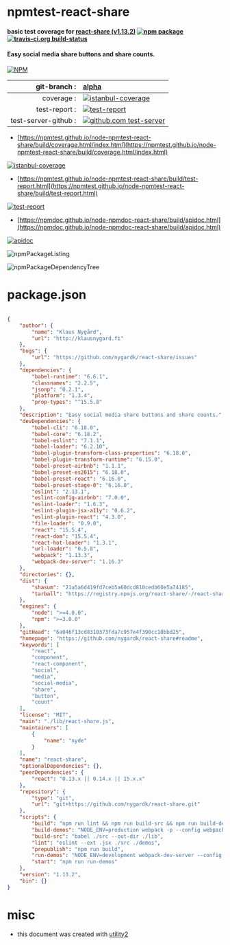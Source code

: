 # npmtest-react-share

#### basic test coverage for  [react-share (v1.13.2)](https://github.com/nygardk/react-share#readme)  [![npm package](https://img.shields.io/npm/v/npmtest-react-share.svg?style=flat-square)](https://www.npmjs.org/package/npmtest-react-share) [![travis-ci.org build-status](https://api.travis-ci.org/npmtest/node-npmtest-react-share.svg)](https://travis-ci.org/npmtest/node-npmtest-react-share)

#### Easy social media share buttons and share counts.

[![NPM](https://nodei.co/npm/react-share.png?downloads=true&downloadRank=true&stars=true)](https://www.npmjs.com/package/react-share)

| git-branch : | [alpha](https://github.com/npmtest/node-npmtest-react-share/tree/alpha)|
|--:|:--|
| coverage : | [![istanbul-coverage](https://npmtest.github.io/node-npmtest-react-share/build/coverage.badge.svg)](https://npmtest.github.io/node-npmtest-react-share/build/coverage.html/index.html)|
| test-report : | [![test-report](https://npmtest.github.io/node-npmtest-react-share/build/test-report.badge.svg)](https://npmtest.github.io/node-npmtest-react-share/build/test-report.html)|
| test-server-github : | [![github.com test-server](https://npmtest.github.io/node-npmtest-react-share/GitHub-Mark-32px.png)](https://npmtest.github.io/node-npmtest-react-share/build/app/index.html) | | build-artifacts : | [![build-artifacts](https://npmtest.github.io/node-npmtest-react-share/glyphicons_144_folder_open.png)](https://github.com/npmtest/node-npmtest-react-share/tree/gh-pages/build)|

- [https://npmtest.github.io/node-npmtest-react-share/build/coverage.html/index.html](https://npmtest.github.io/node-npmtest-react-share/build/coverage.html/index.html)

[![istanbul-coverage](https://npmtest.github.io/node-npmtest-react-share/build/screenCapture.buildCi.browser.%252Ftmp%252Fbuild%252Fcoverage.lib.html.png)](https://npmtest.github.io/node-npmtest-react-share/build/coverage.html/index.html)

- [https://npmtest.github.io/node-npmtest-react-share/build/test-report.html](https://npmtest.github.io/node-npmtest-react-share/build/test-report.html)

[![test-report](https://npmtest.github.io/node-npmtest-react-share/build/screenCapture.buildCi.browser.%252Ftmp%252Fbuild%252Ftest-report.html.png)](https://npmtest.github.io/node-npmtest-react-share/build/test-report.html)

- [https://npmdoc.github.io/node-npmdoc-react-share/build/apidoc.html](https://npmdoc.github.io/node-npmdoc-react-share/build/apidoc.html)

[![apidoc](https://npmdoc.github.io/node-npmdoc-react-share/build/screenCapture.buildCi.browser.%252Ftmp%252Fbuild%252Fapidoc.html.png)](https://npmdoc.github.io/node-npmdoc-react-share/build/apidoc.html)

![npmPackageListing](https://npmtest.github.io/node-npmtest-react-share/build/screenCapture.npmPackageListing.svg)

![npmPackageDependencyTree](https://npmtest.github.io/node-npmtest-react-share/build/screenCapture.npmPackageDependencyTree.svg)



# package.json

```json

{
    "author": {
        "name": "Klaus Nygård",
        "url": "http://klausnygard.fi"
    },
    "bugs": {
        "url": "https://github.com/nygardk/react-share/issues"
    },
    "dependencies": {
        "babel-runtime": "6.6.1",
        "classnames": "2.2.5",
        "jsonp": "0.2.1",
        "platform": "1.3.4",
        "prop-types": "^15.5.8"
    },
    "description": "Easy social media share buttons and share counts.",
    "devDependencies": {
        "babel-cli": "6.18.0",
        "babel-core": "6.18.2",
        "babel-eslint": "7.1.1",
        "babel-loader": "6.2.10",
        "babel-plugin-transform-class-properties": "6.18.0",
        "babel-plugin-transform-runtime": "6.15.0",
        "babel-preset-airbnb": "1.1.1",
        "babel-preset-es2015": "6.18.0",
        "babel-preset-react": "6.16.0",
        "babel-preset-stage-0": "6.16.0",
        "eslint": "2.13.1",
        "eslint-config-airbnb": "7.0.0",
        "eslint-loader": "1.6.3",
        "eslint-plugin-jsx-a11y": "0.6.2",
        "eslint-plugin-react": "4.3.0",
        "file-loader": "0.9.0",
        "react": "15.5.4",
        "react-dom": "15.5.4",
        "react-hot-loader": "1.3.1",
        "url-loader": "0.5.8",
        "webpack": "1.13.3",
        "webpack-dev-server": "1.16.3"
    },
    "directories": {},
    "dist": {
        "shasum": "21a5a6d419fd7ceb5a60dcd810cedb60e5a74185",
        "tarball": "https://registry.npmjs.org/react-share/-/react-share-1.13.2.tgz"
    },
    "engines": {
        "node": ">=4.0.0",
        "npm": ">=3.0.0"
    },
    "gitHead": "6a046f13cd8310373fda7c957e4f390cc10bbd25",
    "homepage": "https://github.com/nygardk/react-share#readme",
    "keywords": [
        "react",
        "component",
        "react-component",
        "social",
        "media",
        "social-media",
        "share",
        "button",
        "count"
    ],
    "license": "MIT",
    "main": "./lib/react-share.js",
    "maintainers": [
        {
            "name": "nyde"
        }
    ],
    "name": "react-share",
    "optionalDependencies": {},
    "peerDependencies": {
        "react": "0.13.x || 0.14.x || 15.x.x"
    },
    "repository": {
        "type": "git",
        "url": "git+https://github.com/nygardk/react-share.git"
    },
    "scripts": {
        "build": "npm run lint && npm run build-src && npm run build-demos",
        "build-demos": "NODE_ENV=production webpack -p --config webpack.demos.config.js",
        "build-src": "babel ./src --out-dir ./lib",
        "lint": "eslint --ext .jsx ./src ./demos",
        "prepublish": "npm run build",
        "run-demos": "NODE_ENV=development webpack-dev-server --config webpack.demos.config.js --content-base demos/ --progress --colors",
        "start": "npm run run-demos"
    },
    "version": "1.13.2",
    "bin": {}
}
```



# misc
- this document was created with [utility2](https://github.com/kaizhu256/node-utility2)
